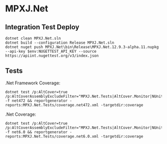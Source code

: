 # MPXJ.Net


## Integration Test Deploy


```
dotnet clean MPXJ.Net.sln
dotnet build --configuration Release MPXJ.Net.sln
dotnet nuget push MPXJ.Net\bin\Release\MPXJ.Net.12.9.3-alpha.11.nupkg --api-key $env:NUGETTEST_API_KEY --source https://apiint.nugettest.org/v3/index.json
```



## Tests

.Net Framework Coverage:

```
dotnet test /p:AltCover=true /p:AltCoverAssemblyExcludeFilter="MPXJ.Net.Tests|AltCover.Monitor|NUnit3.TestAdapter" -f net472 && reportgenerator -reports:MPXJ.Net.Tests/coverage.net472.xml -targetdir:coverage
```

.Net Coverage:

```
dotnet test /p:AltCover=true /p:AltCoverAssemblyExcludeFilter="MPXJ.Net.Tests|AltCover.Monitor|NUnit3.TestAdapter|Microsoft|testhost" -f net6.0 && reportgenerator -reports:MPXJ.Net.Tests/coverage.net6.0.xml -targetdir:coverage
```
